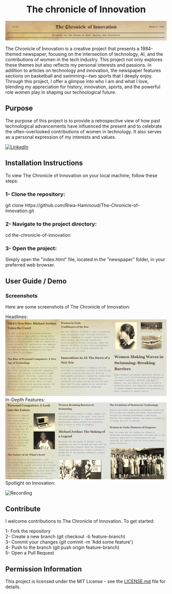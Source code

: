 <h1 align="center" id="title">The chronicle of Innovation</h1>
<img src="https://github.com/Riwa-Hammoud/The-Chronicle-of-Innovation/blob/main/images/image.png">
<p id="description">The Chronicle of Innovation is a creative project that presents a 1984-themed newspaper, focusing on the intersection of technology, AI, and the contributions of women in the tech industry. This project not only explores these themes but also reflects my personal interests and passions. In addition to articles on technology and innovation, the newspaper features sections on basketball and swimming—two sports that I deeply enjoy. Through this project, I offer a glimpse into who I am and what I love, blending my appreciation for history, innovation, sports, and the powerful role women play in shaping our technological future.</p>
<h2>Purpose</h2>
<p>The purpose of this project is to provide a retrospective view of how past technological advancements have influenced the present and to celebrate the often-overlooked contributions of women in technology. It also serves as a personal expression of my interests and values.</p>

  [![LinkedIn](https://img.shields.io/badge/-LinkedIn-blue?style=flat-square&logo=LinkedIn&logoColor=white)](https://www.linkedin.com/in/riwa-hammoud)
  

<h2>Installation Instructions</h2>
<p>To view The Chronicle of Innovation on your local machine, follow these steps: </p>

<h3>1- Clone the repository:</h3>
<p>git clone https://github.com/Riwa-Hammoud/The-Chronicle-of-Innovation.git </p>

<h3>2- Navigate to the project directory:</h3>
<p>cd the-chronicle-of-innovation</p>

<h3>3- Open the project:</h3>
<p>Simply open the "index.html" file, located in the "newspaper" folder, in your preferred web browser.</p>

<h2>User Guide / Demo</h2>
<h3>Screenshots</h3>
<p>Here are some screenshots of The Chronicle of Innovation:</p>
<p>Headlines: <img src="https://github.com/Riwa-Hammoud/The-Chronicle-of-Innovation/blob/main/images/Headlines.png"><br>
In-Depth Features: <img src="https://github.com/Riwa-Hammoud/The-Chronicle-of-Innovation/blob/main/images/innovation.png"><br>
Spotlight on Innovation: </p>

![Recording](https://github.com/Riwa-Hammoud/The-Chronicle-of-Innovation/blob/main/images/Recording_innovation-ezgif.com-video-to-gif-converter.gif)

<h2>Contribute</h2>
<p>I welcome contributions to The Chronicle of Innovation. To get started: <br>

1- Fork the repository <br>
2- Create a new branch (git checkout -b feature-branch) <br>
3- Commit your changes (git commit -m 'Add some feature') <br>
4- Push to the branch (git push origin feature-branch) <br>
5- Open a Pull Request
</p>

<h2>Permission Information</h2>
<p>This project is licensed under the MIT License - see the <a href="LICENSE">LICENSE.md</a> file for details.</p>
